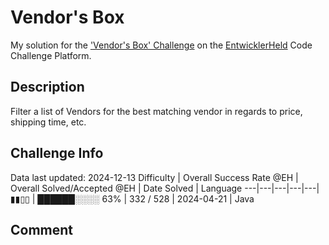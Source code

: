 # Vendor's Box

My solution for the ['Vendor's Box' Challenge](https://platform.entwicklerheld.de/challenge/vendors-box?technology=Java) on the [EntwicklerHeld](https://platform.entwicklerheld.de/) Code Challenge Platform.

## Description
Filter a list of Vendors for the best matching vendor in regards to price, shipping time, etc.

## Challenge Info
Data last updated: 2024-12-13
Difficulty | Overall Success Rate @EH | Overall Solved/Accepted @EH | Date Solved | Language
---|---|---|---|---|
▮▮▯▯ | ██████░░░░ 63% | 332 / 528 | 2024-04-21 | Java

## Comment
